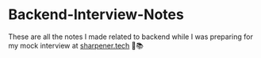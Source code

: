 # Backend-Interview-Notes

These are all the notes I made related to backend while I was preparing for my mock interview at [sharpener.tech](https://sharpener.tech) 🚀📚
